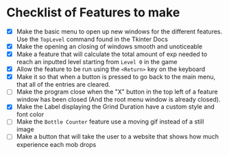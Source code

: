 # Checklist of Features to make

- [x] Make the basic menu to open up new windows for the different features. Use the `TopLevel` command found in the Tkinter Docs
- [x] Make the opening an closing of windows smooth and unoticeable
- [x] Make a feature that will calculate the total amount of exp needed to reach an inputted level starting from `Level 0` in the game
- [x] Allow the feature to be run using the `<Return>` key on the keyboard
- [x] Make it so that when a button is pressed to go back to the main menu, that all of the entries are cleared.
- [ ] Make the program close when the "X" button in the top left of a feature window has been closed (And the root menu window is already closed).
- [x] Make the Label displaying the Grind Duration have a custom style and font color
- [ ] Make the `Bottle Counter` feature use a moving gif instead of a still image
- [ ] Make a button that will take the user to a website that shows how much experience each mob drops
